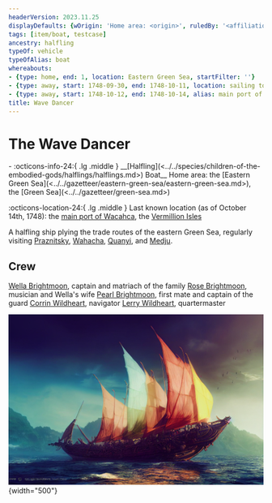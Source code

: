 ```yaml
---
headerVersion: 2023.11.25
displayDefaults: {wOrigin: 'Home area: <origin>', ruledBy: '<affiliationtitle:t>: <name> <(of )primary>'}
tags: [item/boat, testcase]
ancestry: halfling
typeOf: vehicle
typeOfAlias: boat
whereabouts:
- {type: home, end: 1, location: Eastern Green Sea, startFilter: ''}
- {type: away, start: 1748-09-30, end: 1748-10-11, location: sailing to Wahacha, startFilter: '2'}
- {type: away, start: 1748-10-12, end: 1748-10-14, alias: main port of Wacahca, location: Wahacha, linkText: moored in, startFilter: '2'}
title: Wave Dancer
---
```

# The Wave Dancer
<div class="grid cards ext-narrow-margin ext-one-column" markdown>
- :octicons-info-24:{ .lg .middle } __[Halfling](<../../species/children-of-the-embodied-gods/halflings/halflings.md>) Boat__  
   Home area: the [Eastern Green Sea](<../../gazetteer/eastern-green-sea/eastern-green-sea.md>), the [Green Sea](<../../gazetteer/green-sea.md>)  
</div>

:octicons-location-24:{ .lg .middle } Last known location (as of October 14th, 1748): the [main port of Wacahca](<../../gazetteer/eastern-green-sea/wahacha.md>), the [Vermillion Isles](<../../gazetteer/eastern-green-sea/vermillion-isles.md>)


A halfling ship plying the trade routes of the eastern Green Sea, regularly visiting [Praznitsky](<../../gazetteer/northern-green-sea/praznitsky.md>), [Wahacha](<../../gazetteer/eastern-green-sea/wahacha.md>), [Quanyi](<../../gazetteer/eastern-green-sea/quanyi.md>), and [Medju](<../../gazetteer/eastern-green-sea/medju.md>).  
## Crew
[Wella Brightmoon](<../../people/halflings/wella-brightmoon.md>), captain and matriach of the family
[Rose Brightmoon](<../../people/halflings/rose-brightmoon.md>), musician and Wella's wife
[Pearl Brightmoon](<../../people/halflings/pearl-brightmoon.md>), first mate and captain of the guard
[Corrin Wildheart](<../../people/halflings/corrin-wildheart.md>), navigator
[Lerry Wildheart](<../../people/halflings/lerry-wildheart.md>), quartermaster



![Wave Dancer 1](../../assets/wave-dancer-1.png){width="500"}

